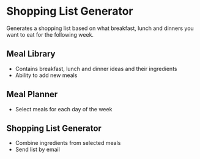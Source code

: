 # Shopping List Generator

Generates a shopping list based on what breakfast, lunch and dinners you want to eat for the following week.

## Meal Library

- Contains breakfast, lunch and dinner ideas and their ingredients
- Ability to add new meals

## Meal Planner

- Select meals for each day of the week

## Shopping List Generator

- Combine ingredients from selected meals
- Send list by email
